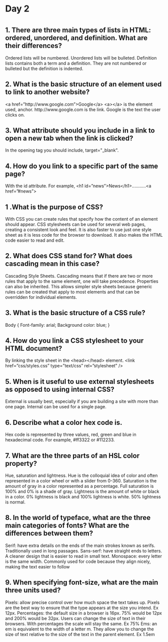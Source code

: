 <h1>Day 2<h1>
<h2> 1. There are three main types of lists in HTML: ordered, unordered, and definition. What are their differences?</h2>
Ordered lists will be numbered. Unordered lists will be bulleted. Definition lists contains both a term and a definition. They are not numbered or bulleted but the definition is indented.
<h2> 2. What is the basic structure of an element used to link to another website?</h2>
&lt;a href=”http://www.google.com”&gt;Google&lt;/a&gt;
&lt;a&gt;&lt;/a&gt; is the element used, anchor. http://www.google.com is the link. Google is the text the user clicks on.
<h2> 3. What attribute should you include in a link to open a new tab when the link is clicked?</h2>
In the opening tag you should include, target=&quot_blank&quot.
<h2> 4. How do you link to a specific part of the same page? </h2>
	With the id attribute. For example, &lt;h1 id=”news”&gt;News&lt;/h1&gt;...........&lt;a href=”#news”&gt;
<h2> 1 .What is the purpose of CSS?</h2>
With CSS you can create rules that specify how the content of an element should appear. CSS stylesheets can be used for several web pages, creating a consistent look and feel. It is also faster to use just one style sheet as it is less code for the browser to download. It also makes the HTML code easier to read and edit.
<h2> 2. What does CSS stand for? What does cascading mean in this case?</h2>
Cascading Style Sheets. Cascading means that if there are two or more rules that apply to the same element, one will take precedence. Properties can also be inherited. This allows simpler style sheets because generic rules can be created that apply to most elements and that can be overridden for individual elements.
<h2> 3. What is the basic structure of a CSS rule?</h2>
Body {
		Font-family: arial;
		Background color: blue; }
<h2> 4. How do you link a CSS stylesheet to your HTML document?</h2>
By linking the style sheet in the &lt;head&gt;&lt;/head&gt; element. &lt;link href=”css/styles.css” type=”text/css” rel=”stylesheet” /&gt;
<h2> 5. When is it useful to use external stylesheets as opposed to using internal CSS?</h2>
External is usually best, especially if you are building a site with more than one page. Internal can be used for a single page.
<h2> 6. Describe what a color hex code is. </h2>
Hex code is represented by three values, red, green and blue in hexadecimal code. For example, #ff3322 or #112233.
<h2> 7. What are the three parts of an HSL color property?</h2>
Hue, saturation and lightness. Hue is the colloquial idea of color and often represented in a color wheel or with a slider from 0-360. Saturation is the amount of gray in a color represented as a percentage. Full saturation is 100% and 0% is a shade of gray. Lightness is the amount of white or black in a color. 0% lightness is black and 100% lightness is white. 50% lightness is normal.
<h2> 8. In the world of typeface, what are the three main categories of fonts? What are the differences between them?</h2>
Serif: have extra details on the ends of the main strokes known as serifs. Traditionally used in long passages.
Sans-serf: have straight ends to letters. A cleaner design that is easier to read in small text.
Monospace: every letter is the same width. Commonly used for code because they align nicely, making the text easier to follow
<h2> 9. When specifying font-size, what are the main three units used?</h2>
Pixels: allow precise control over how much space the text takes up. Pixels are the best way to ensure that the type appears at the size you intend. Ex 12px.
Percentages: the default size in a browser is 16px. 75% would be 12px and 200% would be 32px. Users can change the size of text in their browsers. With percentages the scale will stay the same. Ex 75%
Ems: an em is equivalent to the width of a letter m. They allow you to change the size of text relative to the size of the text in the parent element. Ex 1.5em
